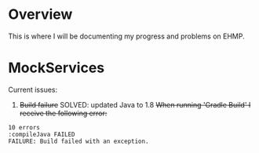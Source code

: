 Overview
========
This is where I will be documenting my progress and problems on EHMP.

MockServices
============
Current issues:

1) ~~Build failure~~ SOLVED: updated Java to 1.8
~~When running 'Gradle Build' I receive the following error:~~

```
10 errors
:compileJava FAILED
FAILURE: Build failed with an exception.
```
